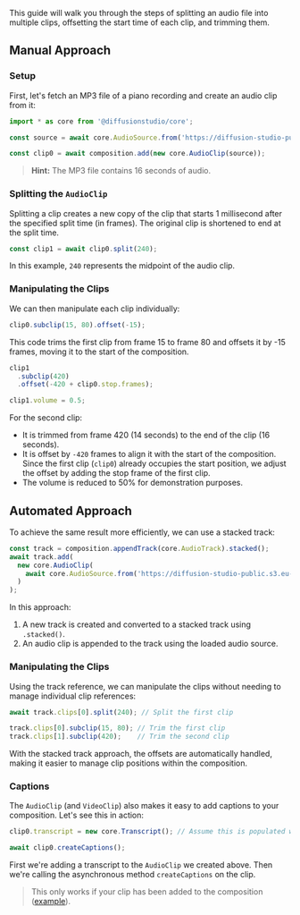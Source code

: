 This guide will walk you through the steps of splitting an audio file into multiple clips, offsetting the start time of each clip, and trimming them.

## Manual Approach

### Setup

First, let's fetch an MP3 file of a piano recording and create an audio clip from it:

```typescript
import * as core from '@diffusionstudio/core';

const source = await core.AudioSource.from('https://diffusion-studio-public.s3.eu-central-1.amazonaws.com/audio/piano.mp3');

const clip0 = await composition.add(new core.AudioClip(source));
```

> **Hint:** The MP3 file contains 16 seconds of audio.

### Splitting the `AudioClip`

Splitting a clip creates a new copy of the clip that starts 1 millisecond after the specified split time (in frames). The original clip is shortened to end at the split time.

```typescript
const clip1 = await clip0.split(240);
```

In this example, `240` represents the midpoint of the audio clip.

### Manipulating the Clips

We can then manipulate each clip individually:

```typescript
clip0.subclip(15, 80).offset(-15);
```

This code trims the first clip from frame 15 to frame 80 and offsets it by -15 frames, moving it to the start of the composition.

```typescript
clip1
  .subclip(420)
  .offset(-420 + clip0.stop.frames);

clip1.volume = 0.5;
```

For the second clip:
- It is trimmed from frame 420 (14 seconds) to the end of the clip (16 seconds).
- It is offset by `-420` frames to align it with the start of the composition. Since the first clip (`clip0`) already occupies the start position, we adjust the offset by adding the stop frame of the first clip.
- The volume is reduced to 50% for demonstration purposes.

## Automated Approach

To achieve the same result more efficiently, we can use a stacked track:

```typescript
const track = composition.appendTrack(core.AudioTrack).stacked();
await track.add(
  new core.AudioClip(
    await core.AudioSource.from('https://diffusion-studio-public.s3.eu-central-1.amazonaws.com/audio/piano.mp3')
  )
);
```

In this approach:
1. A new track is created and converted to a stacked track using `.stacked()`.
2. An audio clip is appended to the track using the loaded audio source.

### Manipulating the Clips

Using the track reference, we can manipulate the clips without needing to manage individual clip references:

```typescript
await track.clips[0].split(240); // Split the first clip

track.clips[0].subclip(15, 80); // Trim the first clip
track.clips[1].subclip(420);    // Trim the second clip
```

With the stacked track approach, the offsets are automatically handled, making it easier to manage clip positions within the composition.

### Captions

The `AudioClip` (and `VideoClip`) also makes it easy to add captions to your composition. Let's see this in action:

```typescript
clip0.transcript = new core.Transcript(); // Assume this is populated with data

await clip0.createCaptions();
```

First we're adding a transcript to the `AudioClip` we created above. Then we're calling the asynchronous method `createCaptions` on the clip.

> This only works if your clip has been added to the composition ([example](https://github.com/diffusionstudio/examples/blob/f8bde98c53320b8bcd78a541244fc95ff2b40cbd/showcase/src/compositions/custom-captions.ts)).
